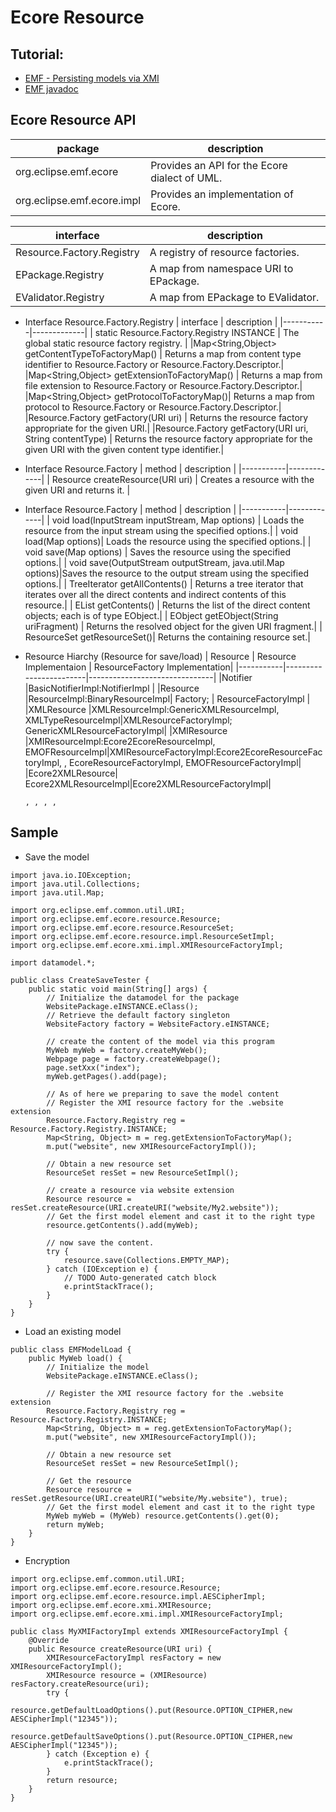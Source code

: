 # Ecore Resource

## Tutorial:
- [EMF - Persisting models via XMI](https://www.vogella.com/tutorials/EclipseEMFPersistence/article.html)
- [EMF javadoc](https://download.eclipse.org/modeling/emf/emf/javadoc/2.7.0/overview-summary.html)

## Ecore Resource API
| package | description |
|---------|-------------|
|org.eclipse.emf.ecore 	| Provides an API for the Ecore dialect of UML.|
|org.eclipse.emf.ecore.impl |	Provides an implementation of Ecore.|

| interface | description |
|-----------|-------------|
|Resource.Factory.Registry |	A registry of resource factories.|
|EPackage.Registry |	A map from namespace URI to EPackage.|
|EValidator.Registry |	A map from EPackage to EValidator.|

- Interface Resource.Factory.Registry
| interface | description |
|-----------|-------------|
| static Resource.Factory.Registry 	INSTANCE | The global static resource factory registry. |
|Map<String,Object> 	getContentTypeToFactoryMap() |   Returns a map from content type identifier to Resource.Factory or Resource.Factory.Descriptor.|
|Map<String,Object> 	getExtensionToFactoryMap() |     Returns a map from file extension to Resource.Factory or Resource.Factory.Descriptor.|
|Map<String,Object> 	getProtocolToFactoryMap()| Returns a map from protocol to Resource.Factory or Resource.Factory.Descriptor.|
|Resource.Factory 	getFactory(URI uri) |      Returns the resource factory appropriate for the given URI.|
|Resource.Factory 	getFactory(URI uri, String contentType) |    Returns the resource factory appropriate for the given URI with the given content type identifier.|

- Interface Resource.Factory
| method    | description |
|-----------|-------------|
|  Resource 	createResource(URI uri) |  Creates a resource with the given URI and returns it. |

- Interface Resource.Factory
| method    | description |
|-----------|-------------|
| void 	load(InputStream inputStream, Map<?,?> options) | Loads the resource from the input stream using the specified options.|
| void 	load(Map<?,?> options)| Loads the resource using the specified options.|
| void 	save(Map<?,?> options) | Saves the resource using the specified options.|
| void 	save(OutputStream outputStream, java.util.Map<?,?> options)|Saves the resource to the output stream using the specified options.|
| TreeIterator<EObject>	getAllContents() | Returns a tree iterator that iterates over all the direct contents and indirect contents of this resource.|
| EList<EObject> 	getContents() |  Returns the list of the direct content objects; each is of type EObject.|
| EObject	getEObject(String uriFragment) |    Returns the resolved object for the given URI fragment.|
| ResourceSet 	getResourceSet()|  Returns the containing resource set.|
  
          


- Resource Hiarchy (Resource for save/load)
| Resource  | Resource Implementaion | ResourceFactory Implementation|
|-----------|------------------------|-------------------------------|
|Notifier   |BasicNotifierImpl:NotifierImpl |
|Resource   |ResourceImpl:BinaryResourceImpl| Factory; | ResourceFactoryImpl |
|XMLResource |XMLResourceImpl:GenericXMLResourceImpl, XMLTypeResourceImpl|XMLResourceFactoryImpl; GenericXMLResourceFactoryImpl|
|XMIResource |XMIResourceImpl:Ecore2EcoreResourceImpl, EMOFResourceImpl|XMIResourceFactoryImpl:Ecore2EcoreResourceFactoryImpl, , EcoreResourceFactoryImpl, EMOFResourceFactoryImpl|
|Ecore2XMLResource| Ecore2XMLResourceImpl|Ecore2XMLResourceFactoryImpl|
  

      , , , , 
  

 


## Sample
- Save the model
```
import java.io.IOException;
import java.util.Collections;
import java.util.Map;

import org.eclipse.emf.common.util.URI;
import org.eclipse.emf.ecore.resource.Resource;
import org.eclipse.emf.ecore.resource.ResourceSet;
import org.eclipse.emf.ecore.resource.impl.ResourceSetImpl;
import org.eclipse.emf.ecore.xmi.impl.XMIResourceFactoryImpl;

import datamodel.*;

public class CreateSaveTester {
    public static void main(String[] args) {
        // Initialize the datamodel for the package
        WebsitePackage.eINSTANCE.eClass();
        // Retrieve the default factory singleton
        WebsiteFactory factory = WebsiteFactory.eINSTANCE;

        // create the content of the model via this program
        MyWeb myWeb = factory.createMyWeb();
        Webpage page = factory.createWebpage();
        page.setXxx("index");
        myWeb.getPages().add(page);

        // As of here we preparing to save the model content
        // Register the XMI resource factory for the .website extension
        Resource.Factory.Registry reg = Resource.Factory.Registry.INSTANCE;
        Map<String, Object> m = reg.getExtensionToFactoryMap();
        m.put("website", new XMIResourceFactoryImpl());

        // Obtain a new resource set
        ResourceSet resSet = new ResourceSetImpl();

        // create a resource via website extension
        Resource resource = resSet.createResource(URI.createURI("website/My2.website"));
        // Get the first model element and cast it to the right type
        resource.getContents().add(myWeb);

        // now save the content.
        try {
            resource.save(Collections.EMPTY_MAP);
        } catch (IOException e) {
            // TODO Auto-generated catch block
            e.printStackTrace();
        }
    }
}
```
- Load an existing model
```
public class EMFModelLoad {
    public MyWeb load() {
        // Initialize the model
        WebsitePackage.eINSTANCE.eClass();

        // Register the XMI resource factory for the .website extension
        Resource.Factory.Registry reg = Resource.Factory.Registry.INSTANCE;
        Map<String, Object> m = reg.getExtensionToFactoryMap();
        m.put("website", new XMIResourceFactoryImpl());

        // Obtain a new resource set
        ResourceSet resSet = new ResourceSetImpl();

        // Get the resource
        Resource resource = resSet.getResource(URI.createURI("website/My.website"), true);
        // Get the first model element and cast it to the right type
        MyWeb myWeb = (MyWeb) resource.getContents().get(0);
        return myWeb;
    }
}
```
- Encryption
```
import org.eclipse.emf.common.util.URI;
import org.eclipse.emf.ecore.resource.Resource;
import org.eclipse.emf.ecore.resource.impl.AESCipherImpl;
import org.eclipse.emf.ecore.xmi.XMIResource;
import org.eclipse.emf.ecore.xmi.impl.XMIResourceFactoryImpl;

public class MyXMIFactoryImpl extends XMIResourceFactoryImpl {
    @Override
    public Resource createResource(URI uri) {
        XMIResourceFactoryImpl resFactory = new XMIResourceFactoryImpl();
        XMIResource resource = (XMIResource) resFactory.createResource(uri);
        try {
            resource.getDefaultLoadOptions().put(Resource.OPTION_CIPHER,new AESCipherImpl("12345"));
            resource.getDefaultSaveOptions().put(Resource.OPTION_CIPHER,new AESCipherImpl("12345"));
        } catch (Exception e) {
            e.printStackTrace();
        }
        return resource;
    }
}
```

